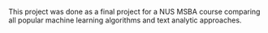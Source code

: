 This project was done as a final project for a NUS MSBA course comparing all popular machine learning algorithms and text analytic approaches. 
